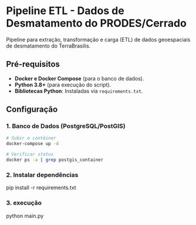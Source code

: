 # Pipeline ETL - Dados de Desmatamento do PRODES/Cerrado

Pipeline para extração, transformação e carga (ETL) de dados geoespaciais de desmatamento do TerraBrasilis.

##  Pré-requisitos
- **Docker e Docker Compose** (para o banco de dados).
- **Python 3.8+** (para execução do script).
- **Bibliotecas Python**: Instaladas via `requirements.txt`.

## Configuração

### 1. Banco de Dados (PostgreSQL/PostGIS)
```bash
# Subir o contêiner
docker-compose up -d

# Verificar status
docker ps -a | grep postgis_container
```
### 2. Instalar dependências
pip install -r requirements.txt

### 3. execução
python main.py

